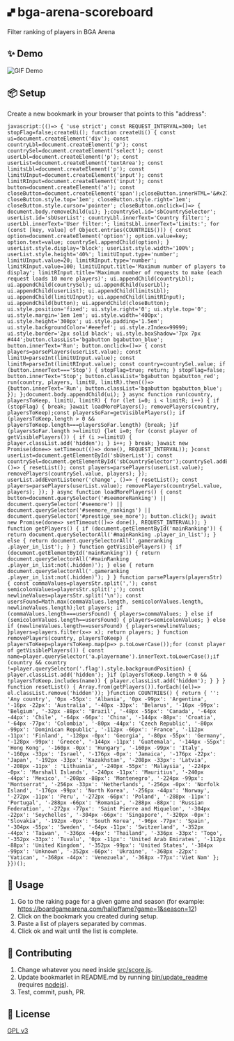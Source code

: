 # 🙾  bga-arena-scoreboard
Filter ranking of players in BGA Arena

## ✨ Demo
![GIF Demo](https://raw.githubusercontent.com/DavidEGx/bga-arena-scoreboard/main/demo.gif?token=AAIB2POYM6LBERGEGLOABBK7ALHGU)

## 📦 Setup
Create a new bookmark in your browser that points to this "address":

    javascript:(()=> { 'use strict'; const REQUEST_INTERVAL=300; let stopFlag=false;createUi(); function createUi() { const ui=document.createElement('div'); const countryLbl=document.createElement('p'); const countrySel=document.createElement('select'); const userLbl=document.createElement('p'); const userList=document.createElement('textArea'); const limitsLbl=document.createElement('p'); const limitUInput=document.createElement('input'); const limitRInput=document.createElement('input'); const button=document.createElement('a'); const closeButton=document.createElement('span');closeButton.innerHTML='&#x2716;';closeButton.style.position='absolute'; closeButton.style.top='1em'; closeButton.style.right='1em'; closeButton.style.cursor='pointer'; closeButton.onclick=()=> { document.body.removeChild(ui); };countrySel.id='sbCountrySelector'; userList.id='sbUserList'; countryLbl.innerText='Country filter:'; userLbl.innerText='User filter:'; limitsLbl.innerText='Limits:'; for (const [key, value] of Object.entries(COUNTRIES())) { const option=document.createElement('option'); option.value=key; option.text=value; countrySel.appendChild(option); } userList.style.display='block'; userList.style.width='100%'; userList.style.height='40%'; limitUInput.type='number'; limitUInput.value=20; limitRInput.type='number'; limitRInput.value=100; limitUInput.title='Maximum number of players to display'; limitRInput.title='Maximum number of requests to make (each request loads 10 more players)'; ui.appendChild(countryLbl); ui.appendChild(countrySel); ui.appendChild(userLbl); ui.appendChild(userList); ui.appendChild(limitsLbl); ui.appendChild(limitUInput); ui.appendChild(limitRInput); ui.appendChild(button); ui.appendChild(closeButton); ui.style.position='fixed'; ui.style.right='0'; ui.style.top='0'; ui.style.margin='1em 1em'; ui.style.width='400px'; ui.style.height='300px'; ui.style.padding='1.5em'; ui.style.backgroundColor='#eeefef'; ui.style.zIndex=99999; ui.style.border='2px solid black'; ui.style.boxShadow='7px 7px #444';button.classList='bgabutton bgabutton_blue'; button.innerText='Run'; button.onclick=()=> { const players=parsePlayers(userList.value); const limitU=parseInt(limitUInput.value); const limitR=parseInt(limitRInput.value); const country=countrySel.value; if (button.innerText==='Stop') { stopFlag=true; return; } stopFlag=false; button.innerText='Stop'; button.classList='bgabutton bgabutton_red'; run(country, players, limitU, limitR).then(()=> {button.innerText='Run'; button.classList='bgabutton bgabutton_blue'; }); };document.body.appendChild(ui); } async function run(country, playersToKeep, limitU, limitR) { for (let i=0; i < limitR; i++) { if (stopFlag) { break; }await loadMorePlayers(); removePlayers(country, playersToKeep);const playersSoFar=getVisiblePlayers(); if (playersToKeep.length > 0 && playersToKeep.length===playersSoFar.length) {break; }if (playersSoFar.length >=limitU) {let i=0; for (const player of getVisiblePlayers()) { if (i >=limitU) { player.classList.add('hidden'); } i++; } break; }await new Promise(done=> setTimeout(()=> done(), REQUEST_INTERVAL)); }const userList=document.getElementById('sbUserList'); const countrySel=document.getElementById('sbCountrySelector');countrySel.addEventListener('change', ()=> { resetList(); const players=parsePlayers(userList.value); removePlayers(countrySel.value, players); }); userList.addEventListener('change', ()=> { resetList(); const players=parsePlayers(userList.value); removePlayers(countrySel.value, players); }); } async function loadMorePlayers() { const button=document.querySelector('#seemoreRanking') || document.querySelector('#seemore') || document.querySelector('#seemore_rankings') || document.querySelector('#prestige_see_more'); button.click(); await new Promise(done=> setTimeout(()=> done(), REQUEST_INTERVAL)); } function getPlayers() { if (document.getElementById('mainRanking')) { return document.querySelectorAll('#mainRanking .player_in_list'); } else { return document.querySelectorAll('.gameranking .player_in_list'); } } function getVisiblePlayers() { if (document.getElementById('mainRanking')) { return document.querySelectorAll('#mainRanking .player_in_list:not(.hidden)'); } else { return document.querySelectorAll('.gameranking .player_in_list:not(.hidden)'); } } function parsePlayers(playersStr) { const commaValues=playersStr.split(','); const semicolonValues=playersStr.split(';'); const newlineValues=playersStr.split('\n'); const usersFound=Math.max(commaValues.length, semicolonValues.length, newlineValues.length);let players; if (commaValues.length===usersFound) { players=commaValues; } else if (semicolonValues.length==usersFound) { players=semicolonValues; } else if (newlineValues.length==usersFound) { players=newlineValues; }players=players.filter(x=> x); return players; } function removePlayers(country, playersToKeep) { playersToKeep=playersToKeep.map(p=> p.toLowerCase());for (const player of getVisiblePlayers()) { const name=player.querySelector('a.playername').innerText.toLowerCase();if (country && country !=player.querySelector('.flag').style.backgroundPosition) { player.classList.add('hidden'); }if (playersToKeep.length > 0 && !playersToKeep.includes(name)) { player.classList.add('hidden'); } } } function resetList() { Array.from(getPlayers()).forEach((el)=> el.classList.remove('hidden')); }function COUNTRIES() { return { '': 'Any country', '0px -55px': 'Albania', '0px -99px': 'Argentina', '-16px -22px': 'Australia', '-48px -33px': 'Belarus', '-16px -99px': 'Belgium', '-32px -88px': 'Brazil', '-48px -55px': 'Canada', '-64px -44px': 'Chile', '-64px -66px': 'China', '-144px -88px': 'Croatia', '-64px -77px': 'Colombia', '-80px -44px': 'Czech Republic', '-80px -99px': 'Dominican Republic', '-112px -66px': 'France', '-112px -11px': 'Finland', '-128px -0px': 'Georgia', '-80px -55px': 'Germany', '-128px -99px': 'Greece', '-144px -11px': 'Guatemala', '-144px -55px': 'Hong Kong', '-160px -0px': 'Hungary', '-160px -99px': 'Italy', '-160px -33px': 'Israel', '-176px -0px': 'Jamaica', '-176px -22px': 'Japan', '-192px -33px': 'Kazakhstan', '-208px -33px': 'Latvia', '-208px -11px' : 'Lithuania', '-240px -55px': 'Malaysia', '-224px -0px': 'Marshall Islands', '-240px -11px': 'Mauritius', '-240px -44px': 'Mexico', '-208px -88px': 'Montenegro', '-224px -99px': 'Montserrat', '-256px -33px': 'Netherlands', '-256px -0px': 'Norfolk Island', '-176px -99px': 'North Korea', '-256px -44px': 'Norway', '-272px -11px': 'Peru', '-272px -66px': 'Poland', '-288px -11px': 'Portugal', '-288px -66px': 'Romania', '-288px -88px': 'Russian Federation', '-272px -77px': 'Saint Pierre and Miquelon', '-304px -22px': 'Seychelles', '-304px -66px': 'Singapore', '-320px -0px': 'Slovakia', '-192px -0px': 'South Korea', '-96px -77px': 'Spain', '-304px -55px': 'Sweden', '-64px -11px': 'Switzerland', '-352px -44px': 'Taiwan', '-336px -44px': 'Thailand', '-336px -33px': 'Togo', '-352px -33px': 'Tuvalu', '0px -11px': 'United Arab Emirates', '-112px -88px': 'United Kingdom', '-352px -99px': 'United States', '-384px -99px': 'Unknown', '-352px -66px': 'Ukraine', '-368px -22px': 'Vatican', '-368px -44px': 'Venezuela', '-368px -77px':'Viet Nam' }; }})();


## 🚀 Usage
1. Go to the raking page for a given game and season (for example: https://boardgamearena.com/halloffame?game=1&season=12)
2. Click on the bookmark you created during setup.
3. Paste a list of players separated by commas.
4. Click ok and wait until the list is complete.

## 👷 Contributing
1. Change whatever you need inside [src/score.js](src/score.js).
2. Update bookmarlet in README.md by running [bin/update_readme](bin/update_readme) (requires [nodejs](https://nodejs.dev/)).
3. Test, commit, push, PR.

## 📜 License
[GPL v3](https://www.gnu.org/licenses/gpl-3.0.en.html)
